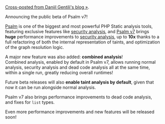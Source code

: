 <!--
  title: Psalm v7: up to 10x performance!
  date: 2025-05-03 18:00
  author: Daniil Gentili
-->

[Cross-posted from Daniil Gentili's blog &raquo;](https://blog.daniil.it/2025/07/10/psalm-v7-up-to-10x-performance/).


Announcing the public beta of Psalm v7!

[Psalm](https://psalm.dev) is one of the biggest and most powerful PHP Static analysis tools, featuring exclusive features like [security analysis](https://psalm.dev/docs/security_analysis/), and [Psalm v7](https://github.com/vimeo/psalm/releases/tag/7.0.0-beta10) brings **huge** performance improvements to [security analysis](https://psalm.dev/docs/security_analysis/), up to **10x** thanks to a full refactoring of both the internal representation of taints, and optimization of the graph resolution logic.

A major new feature was also added: **combined analysis**!  
Combined analysis, enabled by default in Psalm v7, allows running normal analysis, security analysis and dead code analysis all at the same time, within a single run, greatly reducing overall runtimes!

Future beta releases will also **enable taint analysis by default**, given that now it can be run alongside normal analysis.

Psalm v7 also brings performance improvements to dead code analysis, and fixes for `list` types.

Even more performance improvements and new features will be released soon!